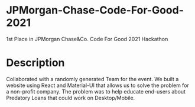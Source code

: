 # JPMorgan-Chase-Code-For-Good-2021
 1st Place in JPMorgan Chase&Co. Code For Good 2021 Hackathon

# Description
Collaborated with a randomly generated Team for the event. 
We built a website using React and Material-UI that allows us to solve the problem for a non-profit company.
The problem was to help educate end-users about Predatory Loans that could work on Desktop/Mobile. 
